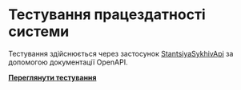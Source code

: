 # Тестування працездатності системи

Тестування здійснюється через застосунок [StantsiyaSykhivApi](https://github.com/unxwn/stantsiya-sykhiv/blob/main/src/scripts/README.md) за допомогою документації OpenAPI.

[**Переглянути тестування**](https://github.com/unxwn/stantsiya-sykhiv/tree/main/test)